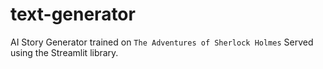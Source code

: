 # text-generator
AI Story Generator trained on ```The Adventures of Sherlock Holmes``` Served using the Streamlit library.

